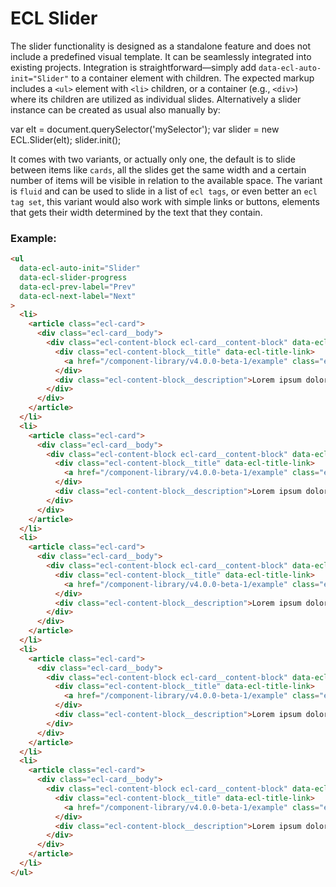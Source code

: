 # ECL Slider

The slider functionality is designed as a standalone feature and does not include a predefined visual template. It can be seamlessly integrated into existing projects.
Integration is straightforward—simply add `data-ecl-auto-init="Slider"` to a container element with children. The expected markup includes a `<ul>` element with `<li>` children, or a container (e.g., `<div>`) where its children are utilized as individual slides.
Alternatively a slider instance can be created as usual also manually by:

var elt = document.querySelector('mySelector');
var slider = new ECL.Slider(elt);
slider.init();

It comes with two variants, or actually only one, the default is to slide between items like `cards`, all the slides get the same width and a certain number of items will be visible in relation to the available space.
The variant is `fluid` and can be used to slide in a list of `ecl tags`, or even better an `ecl tag set`, this variant would also work with simple links or buttons, elements that gets their width determined by the text that they contain.

### Example:

<!-- prettier-ignore -->
```html
<ul
  data-ecl-auto-init="Slider"
  data-ecl-slider-progress
  data-ecl-prev-label="Prev"
  data-ecl-next-label="Next"
> 
  <li> 
    <article class="ecl-card"> 
      <div class="ecl-card__body"> 
        <div class="ecl-content-block ecl-card__content-block" data-ecl-auto-init="ContentBlock" data-ecl-content-block> 
          <div class="ecl-content-block__title" data-ecl-title-link> 
            <a href="/component-library/v4.0.0-beta-1/example" class="ecl-link ecl-link--standalone">Title 1</a> 
          </div> 
          <div class="ecl-content-block__description">Lorem ipsum dolor sit amet, consectetur adipiscing elit. Phasellus gravida ipsum ut lorem cursus, quis tincidunt sem viverra. Nunc vestibulum, mauris quis porta venenatis, justo odio commodo tellus </div> 
        </div> 
      </div> 
    </article> 
  </li> 
  <li> 
    <article class="ecl-card"> 
      <div class="ecl-card__body"> 
        <div class="ecl-content-block ecl-card__content-block" data-ecl-auto-init="ContentBlock" data-ecl-content-block> 
          <div class="ecl-content-block__title" data-ecl-title-link> 
            <a href="/component-library/v4.0.0-beta-1/example" class="ecl-link ecl-link--standalone">Title 2</a> 
          </div> 
          <div class="ecl-content-block__description">Lorem ipsum dolor sit amet, consectetur adipiscing elit. Phasellus gravida ipsum ut lorem cursus, quis tincidunt sem viverra. Nunc vestibulum, mauris quis porta venenatis, justo odio commodo tellus </div> 
        </div> 
      </div> 
    </article> 
  </li> 
  <li> 
    <article class="ecl-card"> 
      <div class="ecl-card__body"> 
        <div class="ecl-content-block ecl-card__content-block" data-ecl-auto-init="ContentBlock" data-ecl-content-block> 
          <div class="ecl-content-block__title" data-ecl-title-link> 
            <a href="/component-library/v4.0.0-beta-1/example" class="ecl-link ecl-link--standalone">Title 3</a> 
          </div> 
          <div class="ecl-content-block__description">Lorem ipsum dolor sit amet, consectetur adipiscing elit. Phasellus gravida ipsum ut lorem cursus, quis tincidunt sem viverra. Nunc vestibulum, mauris quis porta venenatis, justo odio commodo tellus </div> 
        </div> 
      </div> 
    </article> 
  </li> 
  <li> 
    <article class="ecl-card"> 
      <div class="ecl-card__body"> 
        <div class="ecl-content-block ecl-card__content-block" data-ecl-auto-init="ContentBlock" data-ecl-content-block> 
          <div class="ecl-content-block__title" data-ecl-title-link> 
            <a href="/component-library/v4.0.0-beta-1/example" class="ecl-link ecl-link--standalone">Title 4</a> 
          </div> 
          <div class="ecl-content-block__description">Lorem ipsum dolor sit amet, consectetur adipiscing elit. Phasellus gravida ipsum ut lorem cursus, quis tincidunt sem viverra. Nunc vestibulum, mauris quis porta venenatis, justo odio commodo tellus </div> 
        </div> 
      </div> 
    </article> 
  </li> 
  <li> 
    <article class="ecl-card"> 
      <div class="ecl-card__body"> 
        <div class="ecl-content-block ecl-card__content-block" data-ecl-auto-init="ContentBlock" data-ecl-content-block> 
          <div class="ecl-content-block__title" data-ecl-title-link> 
            <a href="/component-library/v4.0.0-beta-1/example" class="ecl-link ecl-link--standalone">Title 5</a> 
          </div> 
          <div class="ecl-content-block__description">Lorem ipsum dolor sit amet, consectetur adipiscing elit. Phasellus gravida ipsum ut lorem cursus, quis tincidunt sem viverra. Nunc vestibulum, mauris quis porta venenatis, justo odio commodo tellus </div> 
        </div> 
      </div> 
    </article> 
  </li> 
</ul> 

```
